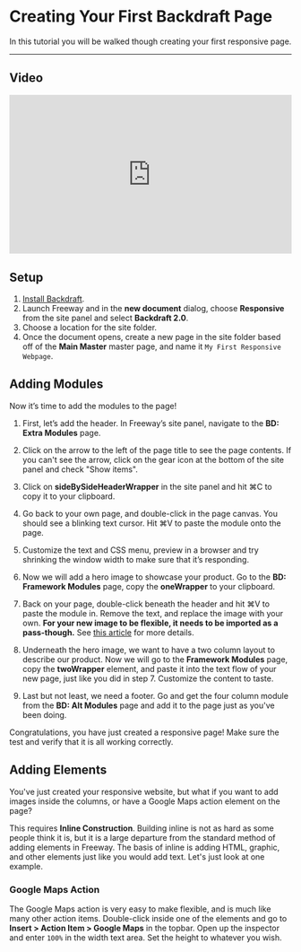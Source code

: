 # Creating Your First Backdraft Page

In this tutorial you will be walked though creating your first responsive page.

----

## Video

<div class="video-container" style="position: relative; padding-bottom: 56.25%; height: 0; overflow: hidden; background-color: black;" markdown="1"><iframe src="http://www.youtube.com/embed/oWpMS-e2zCM" style="position: absolute; width: 100%; height: 100%; background-color: transparent; border: 0px none transparent; padding: 0px; overflow: hidden;" seamless="seamless"></iframe></div>

## Setup

1. [Install Backdraft](installation.html).
2. Launch Freeway and in the **new document** dialog, choose **Responsive** from the site panel and select **Backdraft 2.0**.
3. Choose a location for the site folder.
4. Once the document opens, create a new page in the site folder based off of the **Main Master** master page, and name it `My First Responsive Webpage`.

## Adding Modules

Now it’s time to add the modules to the page!

1. First, let’s add the header. In Freeway’s site panel, navigate to the **BD: Extra Modules** page.

2. Click on the arrow to the left of the page title to see the page contents. If you can't see the arrow, click on the gear icon at the bottom of the site panel and check "Show items".

3. Click on **sideBySideHeaderWrapper** in the site panel and hit ⌘C to copy it to your clipboard.

4. Go back to your own page, and double-click in the page canvas. You should see a blinking text cursor. Hit ⌘V to paste the module onto the page.

5. Customize the text and CSS menu, preview in a browser and try shrinking the window width to make sure that it’s responding.

6. Now we will add a hero image to showcase your product. Go to the **BD: Framework Modules** page, copy the **oneWrapper** to your clipboard.

7. Back on your page, double-click beneath the header and hit ⌘V to paste the module in. Remove the text, and replace the image with your own. **For your new image to be flexible, it needs to be imported as a pass-though.** See [this article](flexible-graphics.html) for more details.

8. Underneath the hero image, we want to have a two column layout to describe our product. Now we will go to the **Framework Modules** page, copy the **twoWrapper** element, and paste it into the text flow of your new page, just like you did in step 7. Customize the content to taste.

9. Last but not least, we need a footer. Go and get the four column module from the **BD: Alt Modules** page and add it to the page just as you've been doing.

Congratulations, you have just created a responsive page! Make sure the test and verify that it is all working correctly.

## Adding Elements

You've just created your responsive website, but what if you want to add images inside the columns, or have a Google Maps action element on the page?

This requires **Inline Construction**. Building inline is not as hard as some people think it is, but it is a large departure from the standard method of adding elements in Freeway. The basis of inline is adding HTML, graphic, and other elements just like you would add text. Let's just look at one example.

### Google Maps Action

The Google Maps action is very easy to make flexible, and is much like many other action items. Double-click inside one of the elements and go to **Insert > Action Item > Google Maps** in the topbar. Open up the inspector and enter ``100%`` in the width text area. Set the height to whatever you wish.
